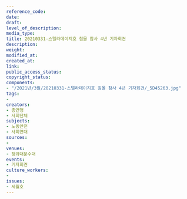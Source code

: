 ```yaml
---
reference_code: 
date: 
draft: 
level_of_description: 
media_type: 
title: 20210331-스텔라데이지호 침몰 참사 4년 기자회견
description: 
weight: 
modified_at: 
created_at: 
link: 
public_access_status: 
copyright_status: 
components:
- "/2021년/3월/20210331-스텔라데이지호 침몰 참사 4년 기자회견/_5D45263.jpg"
tags:
- 
creators:
- 총연맹
- 사회단체
subjects:
- 노동안전
- 사회연대
sources:
- 
venues:
- 청와대분수대
events:
- 기자회견
culture_workers:
- 
issues:
- 세월호
---
```

